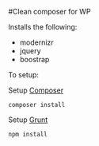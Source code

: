 #Clean composer for WP

Installs the following:

*   modernizr
*   jquery
*   boostrap

To setup:

Setup [Composer](https://getcomposer.org)

````
composer install
````

Setup [Grunt](http://gruntjs.com)

````
npm install
````
